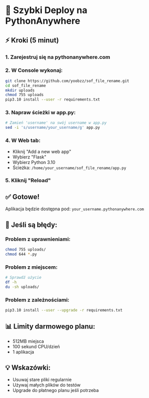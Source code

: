# 🚀 Szybki Deploy na PythonAnywhere

## ⚡ Kroki (5 minut)

### 1. **Zarejestruj się na pythonanywhere.com**

### 2. **W Console wykonaj:**
```bash
git clone https://github.com/yoobzz/sof_file_rename.git
cd sof_file_rename
mkdir uploads
chmod 755 uploads
pip3.10 install --user -r requirements.txt
```

### 3. **Napraw ścieżki w app.py:**
```bash
# Zamień 'username' na swój username w app.py
sed -i 's/username/your_username/g' app.py
```

### 4. **W Web tab:**
- Kliknij "Add a new web app"
- Wybierz "Flask"
- Wybierz Python 3.10
- Ścieżka: `/home/your_username/sof_file_rename/app.py`

### 5. **Kliknij "Reload"**

## ✅ Gotowe!

Aplikacja będzie dostępna pod:
`your_username.pythonanywhere.com`

## 🔧 Jeśli są błędy:

### Problem z uprawnieniami:
```bash
chmod 755 uploads/
chmod 644 *.py
```

### Problem z miejscem:
```bash
# Sprawdź użycie
df -h
du -sh uploads/
```

### Problem z zależnościami:
```bash
pip3.10 install --user --upgrade -r requirements.txt
```

## 📊 Limity darmowego planu:
- 512MB miejsca
- 100 sekund CPU/dzień
- 1 aplikacja

## 💡 Wskazówki:
- Usuwaj stare pliki regularnie
- Używaj małych plików do testów
- Upgrade do płatnego planu jeśli potrzeba
